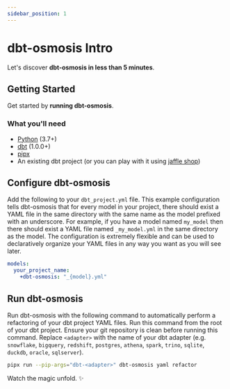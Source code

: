 ```yaml
---
sidebar_position: 1
---
```


# dbt-osmosis Intro

Let's discover **dbt-osmosis in less than 5 minutes**.

## Getting Started

Get started by **running dbt-osmosis**.

### What you'll need

- [Python](https://www.python.org/downloads/) (3.7+)
- [dbt](https://docs.getdbt.com/docs/core/installation) (1.0.0+)
- [pipx](https://pypa.github.io/pipx/installation/)
- An existing dbt project (or you can play with it using [jaffle shop](https://github.com/dbt-labs/jaffle_shop_duckdb))

## Configure dbt-osmosis

Add the following to your `dbt_project.yml` file. This example configuration tells dbt-osmosis that for every model in your project, there should exist a YAML file in the same directory with the same name as the model prefixed with an underscore. For example, if you have a model named `my_model` then there should exist a YAML file named `_my_model.yml` in the same directory as the model. The configuration is extremely flexible and can be used to declaratively organize your YAML files in any way you want as you will see later.

```yaml title="dbt_project.yml"
models:
  your_project_name:
    +dbt-osmosis: "_{model}.yml"
```

## Run dbt-osmosis

Run dbt-osmosis with the following command to automatically perform a refactoring of your dbt project YAML files. Run this command from the root of your dbt project. Ensure your git repository is clean before running this command. Replace `<adapter>` with the name of your dbt adapter (e.g. `snowflake`, `bigquery`, `redshift`, `postgres`, `athena`, `spark`, `trino`, `sqlite`, `duckdb`, `oracle`, `sqlserver`).

```bash
pipx run --pip-args="dbt-<adapter>" dbt-osmosis yaml refactor
```

Watch the magic unfold. ✨
